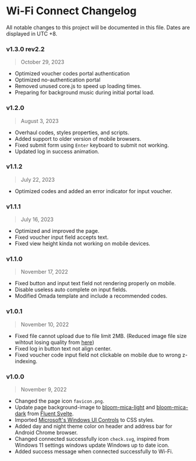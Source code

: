 # Wi-Fi Connect Changelog
All notable changes to this project will be documented in this file. Dates are displayed in UTC +8.

### v1.3.0 rev2.2
>October 29, 2023
- Optimized voucher codes portal authentication
- Optimized no-authentication portal
- Removed unused core.js to speed up loading times.
- Preparing for background music during initial portal load.

### v1.2.0
> August 3, 2023
- Overhaul codes, styles properties, and scripts.
- Added support to older version of mobile browsers.
- Fixed submit form using `Enter` keyboard to submit not working.
- Updated log in success animation.

### v1.1.2
> July 22, 2023
- Optimized codes and added an error indicator for input voucher.

### v1.1.1
> July 16, 2023
- Optimized and improved the page.
- Fixed voucher input field accepts text.
- Fixed view height kinda not working on mobile devices.

### v1.1.0
> November 17, 2022
- Fixed button and input text field not rendering properly on mobile.
- Disable useless auto complete on input fields.
- Modified Omada template and include a recommended codes.


### v1.0.1
> November 10, 2022
- Fixed file cannot upload due to file limit 2MB. (Reduced image file size wihtout losing quality from [here](https://www.imagesmaller.com/))
- Fixed log in button text not align center.
- Fixed voucher code input field not clickable on mobile due to wrong z-indexing.


### v1.0.0
> November 9, 2022
- Changed the page icon `favicon.png`.
- Update page background-image to [bloom-mica-light](https://fluent-svelte.vercel.app/bloom-mica-light.png) and [bloom-mica-dark](https://fluent-svelte.vercel.app/bloom-mica-dark.png) from [Fluent Svelte](https://github.com/Tropix126/fluent-svelte).
- Imported [Microsoft's Windows UI Controls](https://github.com/microsoft/microsoft-ui-xaml/) to CSS styles.
- Added day and night theme color on header and address bar for Android Chrome browser.
- Changed connected successfully icon `check.svg`, inspired from Windows 11 settings windows update Windows up to date icon.
- Added success message when connected successfully to Wi-Fi.